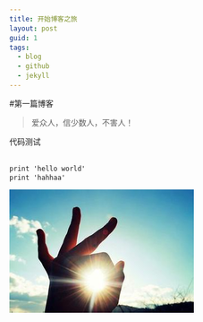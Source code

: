 ```yaml
---
title: 开始博客之旅
layout: post
guid: 1
tags:
  - blog
  - github
  - jekyll
---
```



#第一篇博客
> 爱众人，信少数人，不害人！  

代码测试

<pre><code>
print 'hello world'
print 'hahhaa' 
</code></pre>

![My Blog](/media/files/2014/07/20/myblog.jpg)
